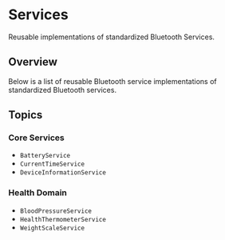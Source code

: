 # Services

Reusable implementations of standardized Bluetooth Services.

<!--
#
# This source file is part of the Stanford Spezi open source project
#
# SPDX-FileCopyrightText: 2024 Stanford University and the project authors (see CONTRIBUTORS.md)
#
# SPDX-License-Identifier: MIT
#
-->

## Overview

Below is a list of reusable Bluetooth service implementations of standardized Bluetooth services.

## Topics

### Core Services

- ``BatteryService``
- ``CurrentTimeService``
- ``DeviceInformationService``

### Health Domain

- ``BloodPressureService``
- ``HealthThermometerService``
- ``WeightScaleService``
